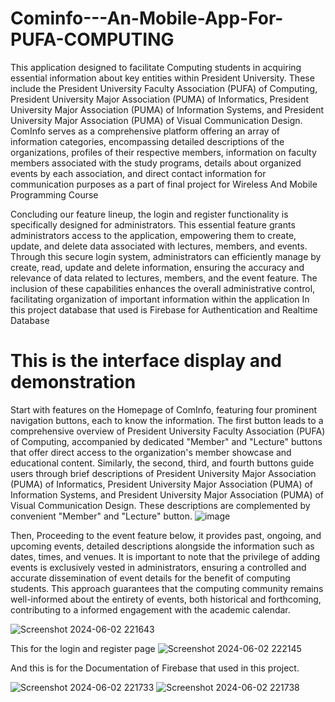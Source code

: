 # Cominfo---An-Mobile-App-For-PUFA-COMPUTING

 This application designed to facilitate Computing
 students in acquiring essential information about key entities within President University.
 These include the President University Faculty Association (PUFA) of Computing,
 President University Major Association (PUMA) of Informatics, President University
 Major Association (PUMA) of Information Systems, and President University Major
 Association (PUMA) of Visual Communication Design. ComInfo serves as a
 comprehensive platform offering an array of information categories, encompassing
 detailed descriptions of the organizations, profiles of their respective members,
 information on faculty members associated with the study programs, details about
 organized events by each association, and direct contact information for communication
 purposes as a part of final project for Wireless And Mobile Programming Course

 Concluding our feature lineup, the login and register functionality is specifically designed
 for administrators. This essential feature grants administrators access to the application,
 empowering them to create, update, and delete data associated with lectures, members, and
 events. Through this secure login system, administrators can efficiently manage by create, read,
 update and delete information, ensuring the accuracy and relevance of data related to lectures,
 members, and the event feature. The inclusion of these capabilities enhances the overall
 administrative control, facilitating organization of important information within the application
 In this project database that used is Firebase for Authentication and Realtime Database

# This is the interface display and demonstration
 Start with features on the Homepage of ComInfo, featuring four prominent navigation
 buttons, each to know the information. The first button leads to a comprehensive overview of
 President University Faculty Association (PUFA) of Computing, accompanied by dedicated
 "Member" and "Lecture" buttons that offer direct access to the organization's member showcase
 and educational content. Similarly, the second, third, and fourth buttons guide users through brief
 descriptions of President University Major Association (PUMA) of Informatics, President
 University Major Association (PUMA) of Information Systems, and President University Major
 Association (PUMA) of Visual Communication Design. These descriptions are complemented
 by convenient "Member" and "Lecture" button.
![image](https://github.com/rifkiimmanuel/Cominfo---An-Mobile-App-For-PUFA-COMPUTING/assets/118416978/d99dab9b-d768-45d3-b92e-e3ecd50e9da2)

 Then, Proceeding to the event feature below, it provides past, ongoing, and upcoming events,
 detailed descriptions alongside the information such as dates, times, and venues. It is important
 to note that the privilege of adding events is exclusively vested in administrators, ensuring a
 controlled and accurate dissemination of event details for the benefit of computing students. This
 approach guarantees that the computing community remains well-informed about the entirety of
 events, both historical and forthcoming, contributing to a informed engagement with the
 academic calendar.
 
 ![Screenshot 2024-06-02 221643](https://github.com/rifkiimmanuel/Cominfo---An-Mobile-App-For-PUFA-COMPUTING/assets/118416978/6d8893e2-ec10-4e8c-9d85-2089cebb3192)

 This for the login and register page 
 ![Screenshot 2024-06-02 222145](https://github.com/rifkiimmanuel/Cominfo---An-Mobile-App-For-PUFA-COMPUTING/assets/118416978/862d87ac-7574-4bf4-9350-6d5a92139a73)


 
 And this is for the Documentation of Firebase that used in this project.

 ![Screenshot 2024-06-02 221733](https://github.com/rifkiimmanuel/Cominfo---An-Mobile-App-For-PUFA-COMPUTING/assets/118416978/22d653a5-7d51-426b-aa4f-097c0983cc1d)
 ![Screenshot 2024-06-02 221738](https://github.com/rifkiimmanuel/Cominfo---An-Mobile-App-For-PUFA-COMPUTING/assets/118416978/4da39bd1-8cf2-40d4-9880-d2b93bf2e797)


